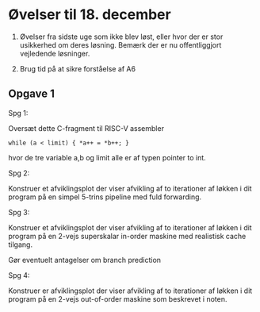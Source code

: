 # Øvelser til 18. december

1. Øvelser fra sidste uge som ikke blev løst, eller hvor der er stor usikkerhed om deres løsning. Bemærk der er nu offentliggjort vejledende løsninger.

2. Brug tid på at sikre forståelse af A6


## Opgave 1

Spg 1:

Oversæt dette C-fragment til RISC-V assembler

~~~
while (a < limit) { *a++ = *b++; }
~~~ 

hvor de tre variable a,b og limit alle er af typen pointer to int.

Spg 2:

Konstruer et afviklingsplot der viser afvikling af
to iterationer af løkken i dit program på en simpel 
5-trins pipeline med fuld forwarding.

Spg 3:

Konstruer et afviklingsplot der viser afvikling af to iterationer af
løkken i dit program på en 2-vejs superskalar in-order maskine med
realistisk cache tilgang.

Gør eventuelt antagelser om branch prediction

Spg 4:

Konstruer er afviklingsplot der viser afvikling af to iterationer
af løkken i dit program på en 2-vejs out-of-order maskine som
beskrevet i noten.
